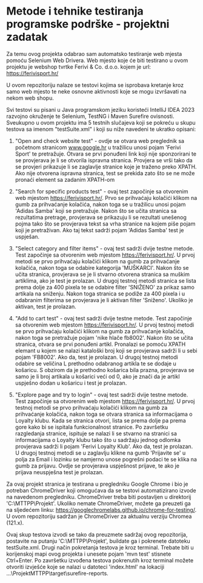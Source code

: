 # Metode i tehnike testiranja programske podrške - projektni zadatak

Za temu ovog projekta odabrao sam automatsko testiranje web mjesta pomoću Selenium Web Drivera. Web mjesto koje će biti testirano u ovom projektu je webshop tvrtke Ferivi & Co. d.o.o. kojem je url: https://ferivisport.hr/

U ovom repozitoriju nalaze se testovi kojima se isprobava kretanje kroz samo web mjesto te neke osnovne aktivnosti koje se mogu izvršavati na nekom web shopu.

Svi testovi su pisani u Java programskom jeziku koristeći IntelliJ IDEA 2023 razvojno okruženje te Selenium, TestNG i Maven Surefire ovisnosti. Sveukupno u ovom projektu ima 5 testnih slučajeva koji se pokreću u skupu testova sa imenom "testSuite.xml" i koji su niže navedeni te ukratko opisani:

1) "Open and check website test" - ovdje se otvara web preglednik sa početnom stranicom www.google.hr u tražilicu unosi pojam 'Ferivi Sport' te pretražuje. Otvara se prvi ponuđeni link koji nije sponzorirani te se provjerava je li se otvorila ispravna stranica. Provjera se vrši tako da se provjeri prikazuje li se zaglavlje stranice koje je traženo preko XPATH. Ako nije otvorena ispravna stranica, test se prekida zato što se ne može pronaći element sa zadanim XPATH-om

2) "Search for specific products test" - ovaj test započinje sa otvorenim web mjestom https://ferivisport.hr/. Prvo se prihvaćaju kolačići klikom na gumb za prihvaćanje kolačića, nakon toga se u tražilicu unosi pojam 'Adidas Samba' koji se pretražuje. Nakon što se učita stranica sa rezultatima pretrage, provjerava se prikazuju li se rezultati unešenog pojma tako što se provjerava tekst sa vrha stranice na kojem piše pojam koji je pretraživan. Ako taj tekst sadrži pojam 'Adidas Samba' test je uspješan.

3) "Select category and filter items" - ovaj test sadrži dvije testne metode. Test započinje sa otvorenim web mjestom https://ferivisport.hr/. U prvoj metodi se prvo prihvaćaju kolačići klikom na gumb za prihvaćanje kolačića, nakon toga se odabire kategorija 'MUŠKARCI'. Nakon što se učita stranica, provjerava se je li stvarno otvorena stranica sa muškim artiklima, ako je test je prolazan. U drugoj testnoj metodi stranica se lista prema dolje za 400 pixela te se odabire filter 'SNIŽENO' za prikaz samo artikala na sniženju. Nakon toga stranica se podiže za 400 pixela i u odabranim filterima se provjerava je li aktivan filter 'Sniženo'. Ukoliko je aktivan, test je prolazan.

4) "Add to cart test" - ovaj test sadrži dvije testne metode. Test započinje sa otvorenim web mjestom https://ferivisport.hr/. U prvoj testnoj metodi se prvo prihvaćaju kolačići klikom na gumb za prihvaćanje kolačića, nakon toga se pretražuje pojam 'nike hlače fb8002'. Nakon što se učita stranica, otvara se prvi ponuđeni artikl. Pronalazi se pomoću XPATH elemant u kojem se nalazi kataloški broj koji se provjerava sadrži li u sebi pojam 'FB8002'. Ako da, test je prolazan. U drugoj testnoj metodi odabire se veličina L prethodno odabranog artikla te se dodaje u košaricu. S obzirom da je prethodno košarica bila prazna, provjerava se samo je li broj artikala u košarici veći od 0, ako je znači da je artikl uspješno dodan u košaricu i test je prolazan.

5) "Explore page and try to login" - ovaj test sadrži dvije testne metode. Test započinje sa otvorenim web mjestom https://ferivisport.hr/. U prvoj testnoj metodi se prvo prihvaćaju kolačići klikom na gumb za prihvaćanje kolačića, nakon toga se otvara stranica sa informacijama o Loyalty klubu. Kada se stranica otvori, lista se prema dolje pa prema gore kako bi se ispitala funkcionalnost stranice. Po završetku razgledanja stranice, ispituje se nalazi li se stvarno na stranici sa informacijama o Loyalty klubu tako što u sadržaju jednog odlomka provjerava sadrži li pojam 'Ferivi Loyalty Klub'. Ako da, test je prolazan. U drugoj testnoj metodi se u zaglavlju klikne na gumb 'Prijavite se' u polja za Email i lozinku se namjerno unose pogrešni podaci te se klika na gumb za prijavu. Ovdje se provjerava uspješnost prijave, te ako je prijava neuspješna test je prolazan.

Za ovaj projekt stranica je testirana u pregledniku Google Chrome i bio je potreban ChromeDriver koji omogućava da se testovi automatizirano izvode na navedenom pregledniku. ChromeDriver treba biti postavljen u direktorij 'C:\MTTPP\Projekt'.
Ukoliko nemate ChromeDriver, možete ga preuzeti ga na sljedećem linku: https://googlechromelabs.github.io/chrome-for-testing/. U ovom repozitoriju sadržan je ChromeDriver za aktualnu verziju Chromea (121.x). 

Ovaj skup testova izvodi se tako da preuzmete sadržaj ovog repozitorija, postavite na putanju 'C:\MTTPP\Projekt', buildate ga i pokrenete datoteku testSuite.xml. Drugi način pokretanja testova je kroz terminal. Trebate biti u korijenskoj mapi ovog projekta i unesete pojam 'mvn test' stisnete Ctrl+Enter. Po završetku izvođena testova pokrenutih kroz terminal možete otvoriti izvješće koje se nalazi u datoteci 'index.html' na lokaciji ...\ProjektMTTPP\target\surefire-reports.

